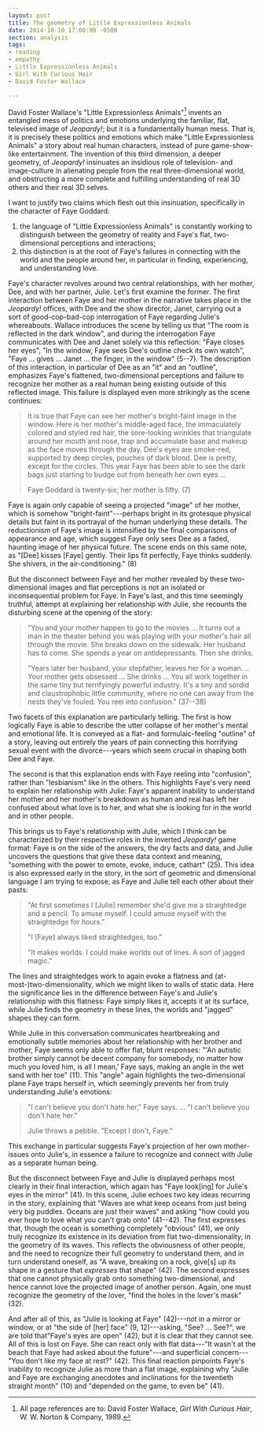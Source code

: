 ```yaml
---
layout: post
title: The geometry of Little Expressionless Animals
date: 2014-10-10 17:00:00 -0500
section: analysis
tags:
- reading
- empathy
- Little Expressionless Animals
- Girl With Curious Hair
- David Foster Wallace

---
```


David Foster Wallace's "Little Expressionless Animals"[^cite] invents an entangled mess of politics and emotions underlying the familiar, flat, televised image of *Jeopardy!*; but it is a fundamentally human mess. That is, it is precisely these politics and emotions which make
"Little Expressionless Animals" a story about real human characters, instead of pure game-show-like entertainment. The invention of this third dimension, a deeper geometry, of *Jeopardy!* insinuates an insidious role of television- and image-culture in alienating people from the real three-dimensional world, and obstructing a more complete and fulfilling understanding of real 3D others and their real 3D selves.

[^cite]: All page references are to: David Foster Wallace, *Girl With Curious Hair*, W. W. Norton & Company, 1989.

I want to justify two claims which flesh out this insinuation, specifically in the character of Faye Goddard:

1. the language of "Little Expressionless Animals" is constantly working to distinguish between the geometry of reality and Faye's flat, two-dimensional perceptions and interactions;
2. this distinction is at the root of Faye's failures in connecting with the world and the people around her, in particular in finding, experiencing, and understanding love.

Faye's character revolves around two central relationships, with her mother, Dee, and with her partner, Julie. Let's first examine the former. The first interaction between Faye and her mother in the narrative takes place in the *Jeopardy!* offices, with Dee and the show director, Janet, carrying out a sort of good-cop-bad-cop interrogation of Faye regarding Julie's whereabouts. Wallace introduces the scene by telling us that "The room is reflected in the dark window", and during the interrogation Faye communicates with Dee and Janet solely via this reflection: "Faye closes her eyes", "In the window, Faye sees Dee's outline check its own watch", "Faye ... gives ... Janet ... the finger, in the window" (5--7). The description of this interaction, in particular of Dee as an "it" and an "outline", emphasizes Faye's flattened, two-dimensional perceptions and failure to recognize her mother as a real human being existing outside of this reflected image. This failure is displayed even more strikingly as the scene continues:

> It is true that Faye can see her mother's bright-faint image in the window. Here is her mother's middle-aged face, the immaculately colored and styled red hair, the sore-looking wrinkles that triangulate around her mouth and nose, trap and accumulate base and makeup as the face moves through the day. Dee's eyes are smoke-red, supported by deep circles, pouches of dark blood. Dee is pretty, except for the circles. This year Faye has been able to see the dark bags just starting to budge out from beneath her own eyes ...
>
> Faye Goddard is twenty-six; her mother is fifty. (7)

Faye is again only capable of seeing a projected "image" of her mother, which is somehow "bright-faint"---perhaps bright in its grotesque physical details but faint in its portrayal of the human underlying these details. The reductionism of Faye's image is intensified by the final comparisons of appearance and age, which suggest Faye only sees Dee as a faded, haunting image of her physical future. The scene ends on this same note, as "[Dee] kisses [Faye] gently. Their lips fit perfectly, Faye thinks suddenly. She shivers, in the air-conditioning." (8)

But the disconnect between Faye and her mother revealed by these two-dimensional images and flat perceptions is not an isolated or inconsequential problem for Faye. In Faye's last, and this time
seemingly truthful, attempt at explaining her relationship with Julie, she recounts the disturbing scene at the opening of the story:

> "You and your mother happen to go to the movies ... It turns out a man in the theater behind you was playing with your mother's hair all through the movie. She breaks down on the sidewalk. Her husband has to come. She spends a year on antidepressants. Then she drinks.
>
> "Years later her husband, your stepfather, leaves her for a woman. .. Your mother gets obsessed ... She drinks ... You all work together in the same tiny but terrifyingly powerful industry. It's a tiny and sordid and claustrophobic little community, where no one can away from the nests they've fouled. You reel into confusion." (37--38)

Two facets of this explanation are particularly telling. The first is how logically Faye is able to describe the utter collapse of her mother's mental and emotional life. It is conveyed as a flat- and formulaic-feeling "outline" of a story, leaving out entirely the years of pain connecting this horrifying sexual event with the divorce---years which seem crucial in shaping both Dee and Faye.

The second is that this explanation ends with Faye reeling into "confusion", rather than "lesbianism" like in the others. This highlights Faye's very need to explain her relationship with Julie: Faye's apparent inability to understand her mother and her mother's breakdown as human and real has left her confused about what love is to her, and what she is looking for in the world and in other people.

This brings us to Faye's relationship with Julie, which I think can be characterized by their respective roles in the inverted *Jeopardy!* game format: Faye is on the side of the answers, the dry facts and data, and Julie uncovers the questions that give these data context and meaning, "something with the power to emote, evoke, induce, cathart" (25). This idea is also expressed early in the story, in the sort of geometric and dimensional language I am trying to expose, as Faye and Julie tell each other about their pasts:

> "At first sometimes I [Julie] remember she'd give me a straightedge and a pencil. To amuse myself. I could amuse myself with the straightedge for hours."
>
> "I [Faye] always liked straightedges, too."
>
> "It makes worlds. I could make worlds out of lines. A sort of jagged magic."

The lines and straightedges work to again evoke a flatness and (at-most-)two-dimensionality, which we might liken to walls of static data. Here the significance lies in the difference between Faye's and Julie's relationship with this flatness: Faye simply likes it, accepts it at its surface, while Julie finds the geometry in these lines, the worlds and "jagged" shapes they can form.

While Julie in this conversation communicates heartbreaking and emotionally subtle memories about her relationship with her brother and mother, Faye seems only able to offer flat, blunt responses: "'An autistic brother simply cannot be decent company for somebody, no
matter how much you loved him, is all I mean,' Faye says, making an angle in the wet sand with her toe" (11). This "angle" again highlights the two-dimensional plane Faye traps herself in, which seemingly prevents her from truly understanding Julie's emotions:

> "I can't believe you don't hate her," Faye says. ... "I can't believe you don't hate her."
>
> Julie throws a pebble. "Except I don't, Faye."

This exchange in particular suggests Faye's projection of her own mother-issues onto Julie's, in essence a failure to recognize and connect with Julie as a separate human being.

But the disconnect between Faye and Julie is displayed perhaps most clearly in their final interaction, which again has "Faye look[ing] for Julie's eyes in the mirror" (41). In this scene, Julie echoes two key ideas recurring in the story, explaining that "Waves are what keep oceans from just being very big puddles. Oceans are just their waves" and asking "how could you ever hope to love what you can't grab onto" (41--42). The first expresses that, though the ocean is something completely "obvious" (41), we only truly recognize its existence in its deviation from flat two-dimensionality, in the geometry of its waves. This reflects the obviousness of other people, and the need to recognize their full geometry to understand them, and in turn understand oneself, as "A wave, breaking on a rock, give[s] up its shape in a gesture that *expresses* that shape" (42). The second expresses that one cannot physically grab onto something
two-dimensional, and hence cannot love the projected image of another person. Again, one must recognize the geometry of the lover, "find the holes in the lover's mask" (32).

And after all of this, as "Julie is looking at Faye" (42)---not in a mirror or window, or at "the side of [her] face" (9, 12)---asking, "See? ... See?", we are told that"Faye's eyes are open" (42), but it is clear that they cannot see. All of this is lost on Faye. She can react only with flat data---"It wasn't at the beach that Faye had asked about the future"---and superficial concern---"You don't like my face at rest?"  (42). This final reaction pinpoints Faye's inability to recognize Julie as more than a flat image, explaining why "Julie and Faye are exchanging anecdotes and inclinations for the twentieth straight month" (10) and "depended on the game, to even be" (41).

